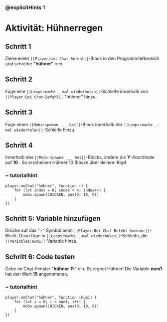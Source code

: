 ### @explicitHints 1
# Aktivität: Hühnerregen 

## Schritt 1
Ziehe einen ``||Player:bei Chat-Befehl||``-Block in den Programmierbereich und schreibe **"hühner"** rein. 

## Schritt 2
Füge eine ``||Loops:mache _-mal wiederholen||``-Schleife innerhalb von ``||Player:Bei Chat-Befehl||`` "hühner" hinzu.

## Schritt 3
Füge einen ``||Mobs:spawne ___ bei||``-Block innerhalb der ``||Loops:mache _-mal wiederholen||``-Schleife hinzu.

## Schritt 4
Innerhalb des ``||Mobs:spawne ___ bei||``-Blocks, ändere die **Y**-Koordinate auf **10** . 
So erscheinen Hühner 10 Blöcke über deinem Kopf.

### ~ tutorialhint
``` blocks
player.onChat("hühner", function () {
    for (let index = 0; index < 4; index++) {
        mobs.spawn(CHICKEN, pos(0, 10, 0))
    }
})
```
## Schritt 5: Variable hinzufügen
Drücke auf das "+" Symbol beim ``||Player:Bei Chat-Befehl huehner||``-Block. Dann füge in ``||Loops:mache _-mal wiederholen||``-Schleife, die ``||Variables:num1||``-Variable hinzu.

## Schritt 6: Code testen
Gebe im Chat-Fenster "**hühner** 15" ein. Es regnet Hühner! Die Variable **num1** hat den Wert **15** angenommen.


### ~ tutorialhint
``` blocks
player.onChat("hühner", function (num1) {
    for (let i = 0; i < num1; i++) {
        mobs.spawn(CHICKEN, pos(0, 10, 0))
    }
})
```
